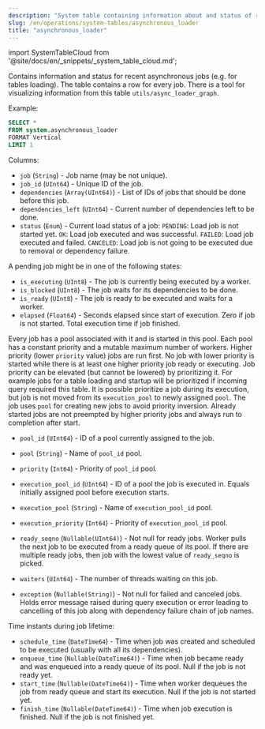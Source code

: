 ```yaml
---
description: "System table containing information about and status of recent asynchronous jobs (e.g. for tables which are loading). The table contains a row for every job."
slug: /en/operations/system-tables/asynchronous_loader
title: "asynchronous_loader"
---
```

import SystemTableCloud from '@site/docs/en/_snippets/_system_table_cloud.md';

<SystemTableCloud/>

Contains information and status for recent asynchronous jobs (e.g. for tables loading). The table contains a row for every job. There is a tool for visualizing information from this table `utils/async_loader_graph`.

Example:

``` sql
SELECT *
FROM system.asynchronous_loader
FORMAT Vertical
LIMIT 1
```

Columns:

- `job` (`String`) - Job name (may be not unique).
- `job_id` (`UInt64`) - Unique ID of the job.
- `dependencies` (`Array(UInt64)`) - List of IDs of jobs that should be done before this job.
- `dependencies_left` (`UInt64`) - Current number of dependencies left to be done.
- `status` (`Enum`) - Current load status of a job:
    `PENDING`:  Load job is not started yet.
    `OK`: Load job executed and was successful.
    `FAILED`: Load job executed and failed.
    `CANCELED`: Load job is not going to be executed due to removal or dependency failure.

A pending job might be in one of the following states:
- `is_executing` (`UInt8`) - The job is currently being executed by a worker.
- `is_blocked` (`UInt8`) - The job waits for its dependencies to be done.
- `is_ready` (`UInt8`) - The job is ready to be executed and waits for a worker.
- `elapsed` (`Float64`) - Seconds elapsed since start of execution. Zero if job is not started. Total execution time if job finished.

Every job has a pool associated with it and is started in this pool. Each pool has a constant priority and a mutable maximum number of workers. Higher priority (lower `priority` value) jobs are run first. No job with lower priority is started while there is at least one higher priority job ready or executing. Job priority can be elevated (but cannot be lowered) by prioritizing it. For example jobs for a table loading and startup will be prioritized if incoming query required this table. It is possible prioritize a job during its execution, but job is not moved from its `execution_pool` to newly assigned `pool`. The job uses `pool` for creating new jobs to avoid priority inversion. Already started jobs are not preempted by higher priority jobs and always run to completion after start.
- `pool_id` (`UInt64`) - ID of a pool currently assigned to the job.
- `pool` (`String`) - Name of `pool_id` pool.
- `priority` (`Int64`) - Priority of `pool_id` pool.
- `execution_pool_id` (`UInt64`) - ID of a pool the job is executed in. Equals initially assigned pool before execution starts.
- `execution_pool` (`String`) - Name of `execution_pool_id` pool.
- `execution_priority` (`Int64`) - Priority of `execution_pool_id` pool.

- `ready_seqno` (`Nullable(UInt64)`) - Not null for ready jobs. Worker pulls the next job to be executed from a ready queue of its pool. If there are multiple ready jobs, then job with the lowest value of `ready_seqno` is picked.
- `waiters` (`UInt64`) - The number of threads waiting on this job.
- `exception` (`Nullable(String)`) - Not null for failed and canceled jobs. Holds error message raised during query execution or error leading to cancelling of this job along with dependency failure chain of job names.

Time instants during job lifetime:
- `schedule_time` (`DateTime64`) - Time when job was created and scheduled to be executed (usually with all its dependencies).
- `enqueue_time` (`Nullable(DateTime64)`) - Time when job became ready and was enqueued into a ready queue of its pool. Null if the job is not ready yet.
- `start_time` (`Nullable(DateTime64)`) - Time when worker dequeues the job from ready queue and start its execution. Null if the job is not started yet.
- `finish_time` (`Nullable(DateTime64)`) - Time when job execution is finished. Null if the job is not finished yet.
